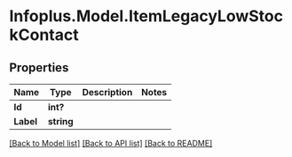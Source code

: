 # Infoplus.Model.ItemLegacyLowStockContact
## Properties

Name | Type | Description | Notes
------------ | ------------- | ------------- | -------------
**Id** | **int?** |  | 
**Label** | **string** |  | 

[[Back to Model list]](../README.md#documentation-for-models) [[Back to API list]](../README.md#documentation-for-api-endpoints) [[Back to README]](../README.md)

